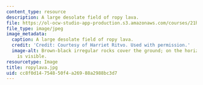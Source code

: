 ```yaml
---
content_type: resource
description: A large desolate field of ropy lava.
file: https://ol-ocw-studio-app-production.s3.amazonaws.com/courses/21h-968j-nature-environment-and-empire-spring-2010/cc8f0d14754850f4a26988a2988bc3d7_ropylava.jpg
file_type: image/jpeg
image_metadata:
  caption: A large desolate field of ropy lava.
  credit: 'Credit: Courtesy of Harriet Ritvo. Used with permission.'
  image-alt: Brown-black irregular rocks cover the ground; on the horizon, green vegetation
    is visible.
resourcetype: Image
title: ropylava.jpg
uid: cc8f0d14-7548-50f4-a269-88a2988bc3d7
---
```

